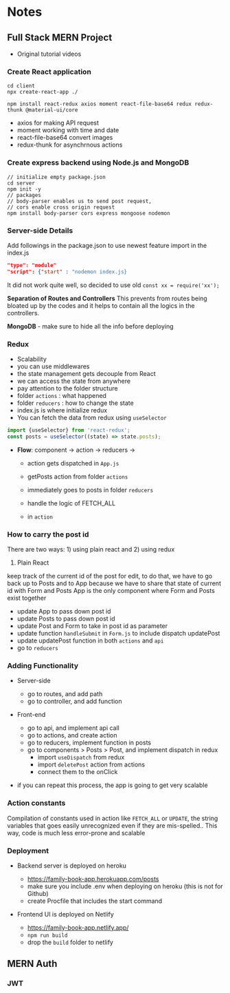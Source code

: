 # Notes

## Full Stack MERN Project

- Original tutorial videos
### Create React application

```Shell
cd client
npx create-react-app ./

npm install react-redux axios moment react-file-base64 redux redux-thunk @material-ui/core
```

- axios for making API request
- moment working with time and date
- react-file-base64 convert images
- redux-thunk for asynchrnous actions

### Create express backend using Node.js and MongoDB

```Shell
// initialize empty package.json
cd server
npm init -y 
// packages
// body-parser enables us to send post request,
// cors enable cross origin request
npm install body-parser cors express mongoose nodemon
```

### Server-side Details

Add followings in the package.json to use
newest feature import in the index.js

```JSON
"type": "module"
"script": {"start" : "nodemon index.js}
```

It did not work quite well, so decided to use old `const xx = require('xx');`

**Separation of Routes and Controllers**
This prevents from routes being bloated up by the codes and
it helps to contain all the logics in the controllers.

**MongoDB**
    - make sure to hide all the info before deploying

### Redux

- Scalability
- you can use middlewares
- the state management gets decouple from React
- we can access the state from anywhere
- pay attention to the folder structure
- folder `actions` : what happened
- folder `reducers` : how to change the state
- index.js is where initialize redux
- You can fetch the data from redux using `useSelector`

```javascript
import {useSelector} from 'react-redux';
const posts = useSelector((state) => state.posts);

```

- **Flow**: component -> action -> reducers ->
  - action gets dispatched in `App.js`
  - getPosts action from folder `actions`
  - immediately goes to posts in folder `reducers`
  - handle the logic of FETCH_ALL

  - in `action`

### How to carry the post id

There are two ways: 1) using plain react and 2) using redux

1. Plain React

keep track of the current id of the post for edit, to do that, we have to go back up to Posts and to App because we have to share that state of current id with Form and Posts App is the only component where Form and Posts exist together

- update App to pass down post id
- update Posts to pass down post id
- update Post and Form to take in post id as parameter
- update function `handleSubmit` in `Form.js` to include dispatch updatePost
- update updatePost function in both `actions` and `api`
- go to `reducers`

### Adding Functionality

- Server-side
  - go to routes, and add path
  - go to controller, and add function
- Front-end
  - go to api, and implement api call
  - go to actions, and create action
  - go to reducers, implement function in posts
  - go to components > Posts > Post, and implement dispatch in redux
    - import `useDispatch` from redux
    - import `deletePost` action from actions
    - connect them to the onClick

- if you can repeat this process, the app is going to get very scalable


### Action constants

Compilation of constants used in action like `FETCH_ALL` or `UPDATE`,
the string variables that goes easily unrecognized even if they are mis-spelled..
This way, code is much less error-prone and scalable


### Deployment

- Backend server is deployed on heroku

  - https://family-book-app.herokuapp.com/posts
  - make sure you include .env when deploying on heroku (this is not for Github)
  - create Procfile that includes the start command

- Frontend UI is deployed on Netlify
  - https://family-book-app.netlify.app/
  - `npm run build`
  - drop the `build` folder to netlify


## MERN Auth
### JWT 
